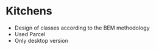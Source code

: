 # Kitchens
- Design of classes according to the BEM methodology
- Used Parcel
- Only desktop version
